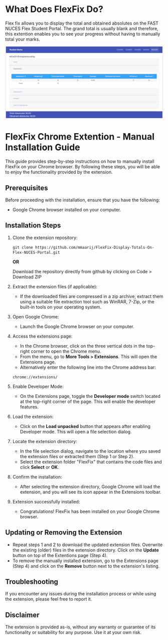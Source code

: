 # What Does FlexFix Do?

Flex fix allows you to display the total and obtained absolutes on the FAST NUCES Flex Student Portal. The grand total is usually blank and therefore, this extention enables you to see your progress without having to manually total your marks.

![Screenshot](screenshot.png)


# FlexFix Chrome Extention - Manual Installation Guide

This guide provides step-by-step instructions on how to manually install FlexFix on your Chrome browser. By following these steps, you will be able to enjoy the functionality provided by the extension.


## Prerequisites

Before proceeding with the installation, ensure that you have the following:

- Google Chrome browser installed on your computer.


## Installation Steps

1. Clone the extension repository:

   ```
   git clone https://github.com/mmaarij/FlexFix-Display-Totals-On-Flex-NUCES-Portal.git
   ```
   
   **OR**
   
   Download the repository directly from github by clicking on Code > Download ZIP
   

2. Extract the extension files (if applicable):

   - If the downloaded files are compressed in a zip archive, extract them using a suitable file extraction tool such as WinRAR, 7-Zip, or the built-in tools on your operating system.
   

3. Open Google Chrome:

   - Launch the Google Chrome browser on your computer.
   

4. Access the extensions page:

   - In the Chrome browser, click on the three vertical dots in the top-right corner to open the Chrome menu.
   - From the menu, go to **More Tools > Extensions**. This will open the Extensions page.
   - Alternatively enter the following line into the Chrome address bar:
   
   ```
   chrome://extensions/
   ```


5. Enable Developer Mode:

   - On the Extensions page, toggle the **Developer mode** switch located at the top-right corner of the page. This will enable the developer features.
   

6. Load the extension:

   - Click on the **Load unpacked** button that appears after enabling Developer mode. This will open a file selection dialog.
   

7. Locate the extension directory:

   - In the file selection dialog, navigate to the location where you saved the extension files or extracted them (Step 1 or Step 2).
   - Select the extension folder "FlexFix" that contains the code files and click **Select** or **OK**.
   

8. Confirm the installation:

   - After selecting the extension directory, Google Chrome will load the extension, and you will see its icon appear in the Extensions toolbar.
   

9. Extension successfully installed:

    - Congratulations! FlexFix has been installed on your Google Chrome browser.
    

## Updating or Removing the Extension

- Repeat steps 1 and 2 to download the updated extension files. Overwrite the existing (older) files in the extension directory. Click on the **Update** button on top of the Extentions page (Step 4).
- To remove the manually installed extension, go to the Extensions page (Step 4) and click on the **Remove** button next to the extension's listing.


## Troubleshooting

If you encounter any issues during the installation process or while using the extension, please feel free to report it.


## Disclaimer

The extension is provided as-is, without any warranty or guarantee of its functionality or suitability for any purpose. Use it at your own risk.
